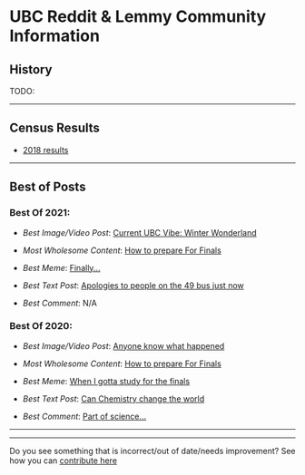 # UBC Reddit & Lemmy Community Information

## History

TODO: 

---

## Census Results

* [2018 results](./census/2018.md)

---

## Best of Posts

### Best Of 2021:

* *Best Image/Video Post*: [Current UBC Vibe: Winter Wonderland](https://www.reddit.com/r/UBC/comments/ljhqrk/current_ubc_vibe_winter_wonderland/)

* *Most Wholesome Content*: [How to prepare For Finals](https://www.reddit.com/r/UBC/comments/qxm3z4/how_to_prepare_for_finals/)

* *Best Meme*: [Finally...](https://www.reddit.com/r/UBC/comments/ri0hpr/finally/)

* *Best Text Post*: [Apologies to people on the 49 bus just now](https://www.reddit.com/r/UBC/comments/qayqad/apologies_to_people_on_the_49_bus_just_now/)

* *Best Comment*: N/A

### Best Of 2020:

* *Best Image/Video Post*: [Anyone know what happened](https://www.reddit.com/r/UBC/comments/jz9spm/anyone_know_what_happened/)

* *Most Wholesome Content*: [How to prepare For Finals](https://www.reddit.com/r/UBC/comments/qxm3z4/how_to_prepare_for_finals/)

* *Best Meme*: [When I gotta study for the finals](https://www.reddit.com/r/UBC/comments/k08xpc/when_i_gotta_study_for_the_finals/)

* *Best Text Post*: [Can Chemistry change the world](https://www.reddit.com/r/UBC/comments/k6y009/can_chemistry_change_the_world/)

* *Best Comment*: [Part of science...](https://www.reddit.com/r/UBC/comments/kk7jux/what_happens_if_you_click_the_button/gh0wjh0/?context=3)

---
---
Do you see something that is incorrect/out of date/needs improvement? See how you can [contribute here](https://communityubc.github.io/ubcwiki/index.html#contributing)